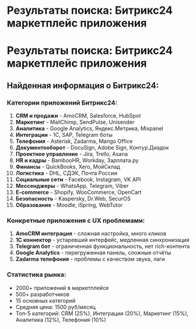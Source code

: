 # Результаты поиска: Битрикс24 маркетплейс приложения


# Результаты поиска: Битрикс24 маркетплейс приложения

## Найденная информация о Битрикс24:

### Категории приложений Битрикс24:
1. **CRM и продажи** - AmoCRM, Salesforce, HubSpot
2. **Маркетинг** - MailChimp, SendPulse, Unisender  
3. **Аналитика** - Google Analytics, Яндекс.Метрика, Mixpanel
4. **Интеграции** - 1C, SAP, Telegram боты
5. **Телефония** - Asterisk, Zadarma, Mango Office
6. **Документооборот** - DocuSign, Adobe Sign, Контур.Диадок
7. **Проектное управление** - Jira, Trello, Asana
8. **HR и кадры** - BambooHR, Workday, Зарплата.ру
9. **Финансы** - QuickBooks, Xero, МойСклад
10. **Логистика** - DHL, СДЭК, Почта России
11. **Социальные сети** - Facebook, Instagram, VK API
12. **Мессенджеры** - WhatsApp, Telegram, Viber
13. **E-commerce** - Shopify, WooCommerce, OpenCart
14. **Безопасность** - Kaspersky, Dr.Web, SecurOS
15. **Образование** - Moodle, iSpring, WebTutor

### Конкретные приложения с UX проблемами:
1. **AmoCRM интеграция** - сложная настройка, много кликов
2. **1C коннектор** - устаревший интерфейс, медленная синхронизация  
3. **Telegram бот** - ограниченная функциональность, нет rich-контента
4. **Google Analytics** - перегруженная панель, сложные отчёты
5. **Zadarma телефония** - проблемы с качеством звука, лаги

### Статистика рынка:
- 2000+ приложений в маркетплейсе
- 500+ разработчиков
- 15 основных категорий
- Средняя цена: 1500 руб/месяц
- Топ-5 категорий: CRM (25%), Интеграции (20%), Маркетинг (15%), Аналитика (12%), Телефония (10%)
